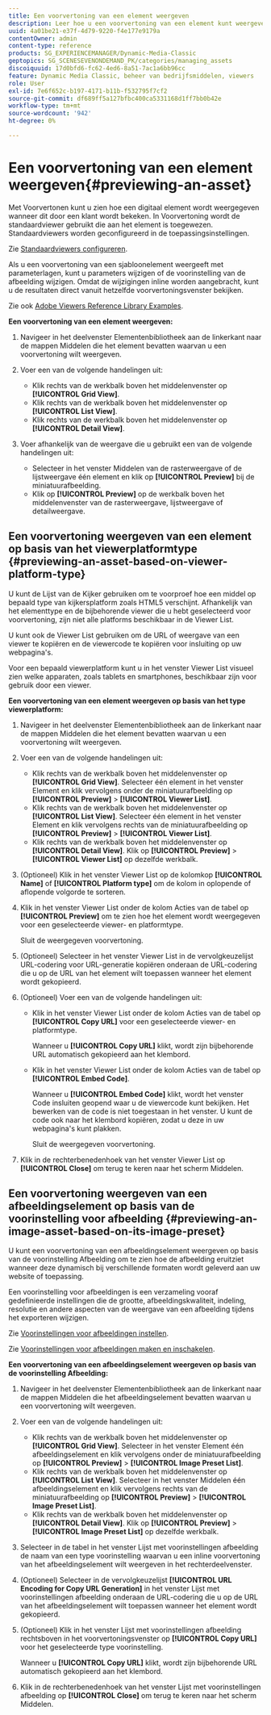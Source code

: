 ```yaml
---
title: Een voorvertoning van een element weergeven
description: Leer hoe u een voorvertoning van een element kunt weergeven.
uuid: 4a01be21-e37f-4d79-9220-f4e177e9179a
contentOwner: admin
content-type: reference
products: SG_EXPERIENCEMANAGER/Dynamic-Media-Classic
geptopics: SG_SCENESEVENONDEMAND_PK/categories/managing_assets
discoiquuid: 17d0bfd6-fc62-4ed6-8a51-7ac1a6bb96cc
feature: Dynamic Media Classic, beheer van bedrijfsmiddelen, viewers
role: User
exl-id: 7e6f652c-b197-4171-b11b-f532795f7cf2
source-git-commit: df689ff5a127bfbc400ca5331168d1ff7bb0b42e
workflow-type: tm+mt
source-wordcount: '942'
ht-degree: 0%

---
```


# Een voorvertoning van een element weergeven{#previewing-an-asset}

Met Voorvertonen kunt u zien hoe een digitaal element wordt weergegeven wanneer dit door een klant wordt bekeken. In Voorvertoning wordt de standaardviewer gebruikt die aan het element is toegewezen. Standaardviewers worden geconfigureerd in de toepassingsinstellingen.

Zie [Standaardviewers configureren](application-setup.md#configuring_default_viewers).

Als u een voorvertoning van een sjabloonelement weergeeft met parameterlagen, kunt u parameters wijzigen of de voorinstelling van de afbeelding wijzigen. Omdat de wijzigingen inline worden aangebracht, kunt u de resultaten direct vanuit hetzelfde voorvertoningsvenster bekijken.

Zie ook [Adobe Viewers Reference Library Examples](https://landing.adobe.com/en/na/dynamic-media/ctir-2755/live-demos.html).

**Een voorvertoning van een element weergeven:**

1. Navigeer in het deelvenster Elementenbibliotheek aan de linkerkant naar de mappen Middelen die het element bevatten waarvan u een voorvertoning wilt weergeven.
1. Voer een van de volgende handelingen uit:

   * Klik rechts van de werkbalk boven het middelenvenster op **[!UICONTROL Grid View]**.
   * Klik rechts van de werkbalk boven het middelenvenster op **[!UICONTROL List View]**.
   * Klik rechts van de werkbalk boven het middelenvenster op **[!UICONTROL Detail View]**.

1. Voer afhankelijk van de weergave die u gebruikt een van de volgende handelingen uit:

   * Selecteer in het venster Middelen van de rasterweergave of de lijstweergave één element en klik op **[!UICONTROL Preview]** bij de miniatuurafbeelding.
   * Klik op **[!UICONTROL Preview]** op de werkbalk boven het middelenvenster van de rasterweergave, lijstweergave of detailweergave.

## Een voorvertoning weergeven van een element op basis van het viewerplatformtype {#previewing-an-asset-based-on-viewer-platform-type}

U kunt de Lijst van de Kijker gebruiken om te voorproef hoe een middel op bepaald type van kijkersplatform zoals HTML5 verschijnt. Afhankelijk van het elementtype en de bijbehorende viewer die u hebt geselecteerd voor voorvertoning, zijn niet alle platforms beschikbaar in de Viewer List.

U kunt ook de Viewer List gebruiken om de URL of weergave van een viewer te kopiëren en de viewercode te kopiëren voor insluiting op uw webpagina&#39;s.

Voor een bepaald viewerplatform kunt u in het venster Viewer List visueel zien welke apparaten, zoals tablets en smartphones, beschikbaar zijn voor gebruik door een viewer.

**Een voorvertoning van een element weergeven op basis van het type viewerplatform:**

1. Navigeer in het deelvenster Elementenbibliotheek aan de linkerkant naar de mappen Middelen die het element bevatten waarvan u een voorvertoning wilt weergeven.
1. Voer een van de volgende handelingen uit:

   * Klik rechts van de werkbalk boven het middelenvenster op **[!UICONTROL Grid View]**. Selecteer één element in het venster Element en klik vervolgens onder de miniatuurafbeelding op **[!UICONTROL Preview]** > **[!UICONTROL Viewer List]**.
   * Klik rechts van de werkbalk boven het middelenvenster op **[!UICONTROL List View]**. Selecteer één element in het venster Element en klik vervolgens rechts van de miniatuurafbeelding op **[!UICONTROL Preview]** > **[!UICONTROL Viewer List]**.
   * Klik rechts van de werkbalk boven het middelenvenster op **[!UICONTROL Detail View]**. Klik op **[!UICONTROL Preview]** > **[!UICONTROL Viewer List]** op dezelfde werkbalk.

1. (Optioneel) Klik in het venster Viewer List op de kolomkop **[!UICONTROL Name]** of **[!UICONTROL Platform type]** om de kolom in oplopende of aflopende volgorde te sorteren.
1. Klik in het venster Viewer List onder de kolom Acties van de tabel op **[!UICONTROL Preview]** om te zien hoe het element wordt weergegeven voor een geselecteerde viewer- en platformtype.

   Sluit de weergegeven voorvertoning.

1. (Optioneel) Selecteer in het venster Viewer List in de vervolgkeuzelijst URL-codering voor URL-generatie kopiëren onderaan de URL-codering die u op de URL van het element wilt toepassen wanneer het element wordt gekopieerd.
1. (Optioneel) Voer een van de volgende handelingen uit:

   * Klik in het venster Viewer List onder de kolom Acties van de tabel op **[!UICONTROL Copy URL]** voor een geselecteerde viewer- en platformtype.

      Wanneer u **[!UICONTROL Copy URL]** klikt, wordt zijn bijbehorende URL automatisch gekopieerd aan het klembord.

   * Klik in het venster Viewer List onder de kolom Acties van de tabel op **[!UICONTROL Embed Code]**.

      Wanneer u **[!UICONTROL Embed Code]** klikt, wordt het venster Code insluiten geopend waar u de viewercode kunt bekijken. Het bewerken van de code is niet toegestaan in het venster. U kunt de code ook naar het klembord kopiëren, zodat u deze in uw webpagina&#39;s kunt plakken.

      Sluit de weergegeven voorvertoning.

1. Klik in de rechterbenedenhoek van het venster Viewer List op **[!UICONTROL Close]** om terug te keren naar het scherm Middelen.

## Een voorvertoning weergeven van een afbeeldingselement op basis van de voorinstelling voor afbeelding {#previewing-an-image-asset-based-on-its-image-preset}

U kunt een voorvertoning van een afbeeldingselement weergeven op basis van de voorinstelling Afbeelding om te zien hoe de afbeelding eruitziet wanneer deze dynamisch bij verschillende formaten wordt geleverd aan uw website of toepassing.

Een voorinstelling voor afbeeldingen is een verzameling vooraf gedefinieerde instellingen die de grootte, afbeeldingskwaliteit, indeling, resolutie en andere aspecten van de weergave van een afbeelding tijdens het exporteren wijzigen.

Zie [Voorinstellingen voor afbeeldingen instellen](setting-image-presets.md#setting_up_image_presets).

Zie [Voorinstellingen voor afbeeldingen maken en inschakelen](creating-enabling-image-presets.md#creating_and_enabling_image_presets).

**Een voorvertoning van een afbeeldingselement weergeven op basis van de voorinstelling Afbeelding:**

1. Navigeer in het deelvenster Elementenbibliotheek aan de linkerkant naar de mappen Middelen die het afbeeldingselement bevatten waarvan u een voorvertoning wilt weergeven.
1. Voer een van de volgende handelingen uit:

   * Klik rechts van de werkbalk boven het middelenvenster op **[!UICONTROL Grid View]**. Selecteer in het venster Element één afbeeldingselement en klik vervolgens onder de miniatuurafbeelding op **[!UICONTROL Preview]** > **[!UICONTROL Image Preset List]**.
   * Klik rechts van de werkbalk boven het middelenvenster op **[!UICONTROL List View]**. Selecteer in het venster Middelen één afbeeldingselement en klik vervolgens rechts van de miniatuurafbeelding op **[!UICONTROL Preview]** > **[!UICONTROL Image Preset List]**.
   * Klik rechts van de werkbalk boven het middelenvenster op **[!UICONTROL Detail View]**. Klik op **[!UICONTROL Preview]** > **[!UICONTROL Image Preset List]** op dezelfde werkbalk.

1. Selecteer in de tabel in het venster Lijst met voorinstellingen afbeelding de naam van een type voorinstelling waarvan u een inline voorvertoning van het afbeeldingselement wilt weergeven in het rechterdeelvenster.
1. (Optioneel) Selecteer in de vervolgkeuzelijst **[!UICONTROL URL Encoding for Copy URL Generation]** in het venster Lijst met voorinstellingen afbeelding onderaan de URL-codering die u op de URL van het afbeeldingselement wilt toepassen wanneer het element wordt gekopieerd.
1. (Optioneel) Klik in het venster Lijst met voorinstellingen afbeelding rechtsboven in het voorvertoningsvenster op **[!UICONTROL Copy URL]** voor het geselecteerde type voorinstelling.

   Wanneer u **[!UICONTROL Copy URL]** klikt, wordt zijn bijbehorende URL automatisch gekopieerd aan het klembord.

1. Klik in de rechterbenedenhoek van het venster Lijst met voorinstellingen afbeelding op **[!UICONTROL Close]** om terug te keren naar het scherm Middelen.
